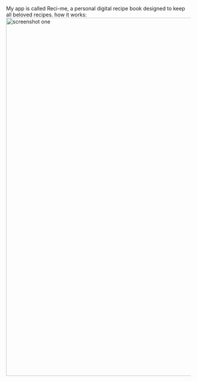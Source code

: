 My app is called Reci-me, a personal digital recipe book designed to keep all beloved recipes.
how it works:
<img width="1396" height="978" alt="screenshot one" src="https://github.com/user-attachments/assets/f1736865-556e-4899-a430-2b2f0680cdbb" />


